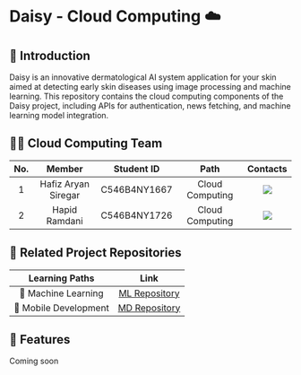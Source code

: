 # Daisy - Cloud Computing ☁️

## 📑 Introduction

Daisy is an innovative dermatological AI system application for your skin aimed at detecting early skin diseases using image processing and machine learning. This repository contains the cloud computing components of the Daisy project, including APIs for authentication, news fetching, and machine learning model integration.

## 👨‍💻‍ Cloud Computing Team

| No. |       Member        |  Student ID  |      Path       |                                                                                 Contacts                                                                                  |
| :-: | :-----------------: | :----------: | :-------------: | :-----------------------------------------------------------------------------------------------------------------------------------------------------------------------: |
|  1  | Hafiz Aryan Siregar | C546B4NY1667 | Cloud Computing |  <a href="https://www.linkedin.com/in/hafizaryan"><img src="https://img.shields.io/badge/linkedin-%230077B5.svg?style=for-the-badge&logo=linkedin&logoColor=white"></a>   |
|  2  |    Hapid Ramdani    | C546B4NY1726 | Cloud Computing | <a href="https://www.linkedin.com/in/hapid-ramdani"><img src="https://img.shields.io/badge/linkedin-%230077B5.svg?style=for-the-badge&logo=linkedin&logoColor=white"></a> |

## 🔗 Related Project Repositories

|    Learning Paths     |                               Link                                |
| :-------------------: | :---------------------------------------------------------------: |
|  🤖 Machine Learning  |          [ML Repository](https://github.com/Daisy-Team/)          |
| 📱 Mobile Development | [MD Repository](https://github.com/Daisy-Team/mobile-development) |

## 🔎 Features

Coming soon

